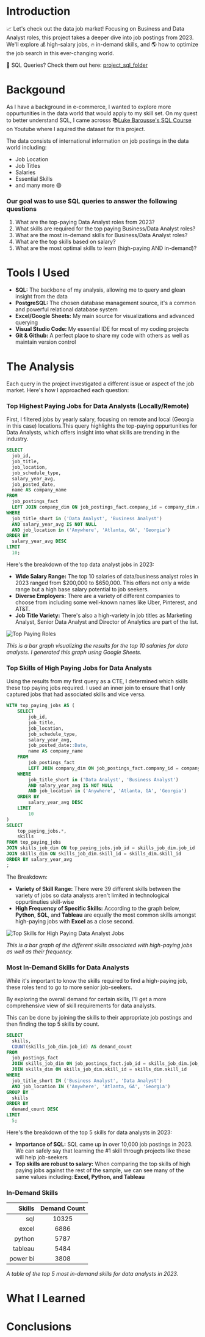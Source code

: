 # Introduction

📈 Let's check out the data job market! Focusing on Business and Data Analyst roles, this project takes a deeper dive into job postings from 2023. We'll explore 💰 high-salary jobs, 🔥 in-demand skills, and 🌎 how to optimize the job search in this ever-changing world.

🔎 SQL Queries? Check them out here: [project_sql_folder](/project_sql/)

# Backgound

As I have a background in e-commerce, I wanted to explore more oppurtunities in the data world that would apply to my skill set. On my quest to better understand SQL, I came acrosss 📚[Luke Barousse's SQL Course](https://youtu.be/7mz73uXD9DA?si=HshQubg7HKKhw2fi) on Youtube where I aquired the dataset for this project.

The data consists of international information on job postings in the data world including:

- Job Location
- Job Titles
- Salaries
- Essential Skills
- and many more 😄

### Our goal was to use SQL queries to answer the following questions

1. What are the top-paying Data Analyst roles from 2023?
2. What skills are required for the top paying Business/Data Analyst roles?
3. What are the most in-demand skills for Business/Data Analyst roles?
4. What are the top skills based on salary?
5. What are the most optimal skills to learn (high-paying AND in-demand)?

# Tools I Used

- **SQL:** The backbone of my analysis, allowing me to query and glean insight from the data
- **PostgreSQL:** The chosen database management source, it's a common and powerful relational database system
- **Excel/Google Sheets:** My main source for visualizations and advanced querying
- **Visual Studio Code:** My essential IDE for most of my coding projects
- **Git & Github:** A perfect place to share my code with others as well as maintain version control

# The Analysis

Each query in the project investigated a different issue or aspect of the job market. Here's how I approached each question:

### Top Highest Paying Jobs for Data Analysts (Locally/Remote)

First, I filtered jobs by yearly salary, focusing on remote and local (Georgia in this case) locations.This query highlights the top-paying oppurtunities for Data Analysts, which offers insight into what skills are trending in the industry.

```sql
SELECT
  job_id,
  job_title,
  job_location,
  job_schedule_type,
  salary_year_avg,
  job_posted_date,
  name AS company_name
FROM
  job_postings_fact
  LEFT JOIN company_dim ON job_postings_fact.company_id = company_dim.company_id
WHERE
  job_title_short in ('Data Analyst', 'Business Analyst')
  AND salary_year_avg IS NOT NULL
  AND job_location in ('Anywhere', 'Atlanta, GA', 'Georgia')
ORDER BY
  salary_year_avg DESC
LIMIT
  10;
```

Here's the breakdown of the top data analyst jobs in 2023:

- **Wide Salary Range:** The top 10 salaries of data/business analyst roles in 2023 ranged from $200,000 to $650,000. This offers not only a wide range but a high base salary potential to job seekers.
- **Diverse Employers:** There are a variety of different companies to choose from including some well-known names like Uber, Pinterest, and AT&T.
- **Job Title Variety:** There's also a high-variety in job titles as Marketing Analyst, Senior Data Analyst and Director of Analytics are part of the list.

![Top Paying Roles](assets/Job_Title_Avg_Year_Salary.png)

_This is a bar graph visualizing the results for the top 10 salaries for data analysts. I generated this graph using Google Sheets._

### Top Skills of High Paying Jobs for Data Analysts 

Using the results from my first query as a CTE, I determined which skills these top paying jobs required. I used an inner join to ensure that I only captured jobs that had associated skills and vice versa. 
```sql
WITH top_paying_jobs AS (
    SELECT
        job_id,
        job_title,
        job_location,
        job_schedule_type,
        salary_year_avg,
        job_posted_date::Date,
        name AS company_name
    FROM
        job_postings_fact
        LEFT JOIN company_dim ON job_postings_fact.company_id = company_dim.company_id
    WHERE
        job_title_short in ('Data Analyst', 'Business Analyst')
        AND salary_year_avg IS NOT NULL
        AND job_location in ('Anywhere', 'Atlanta, GA', 'Georgia')
    ORDER BY
        salary_year_avg DESC
    LIMIT
        10
)
SELECT 
    top_paying_jobs.*,
    skills
FROM top_paying_jobs
JOIN skills_job_dim ON top_paying_jobs.job_id = skills_job_dim.job_id
JOIN skills_dim ON skills_job_dim.skill_id = skills_dim.skill_id
ORDER BY salary_year_avg
;
```
The Breakdown:
- **Variety of Skill Range:** There were 39 different skills between the variety of jobs so data analysts aren't limited in technological oppurtinuties skill-wise
- **High Frequency of Specific Skills:** According to the graph below, **Python**, **SQL**, and **Tableau** are equally the most common skills amongst high-paying jobs with **Excel** as a close second.

![Top Skills for High Paying Data Analyst Jobs](assets/count_by_skill.png)

_This is a bar graph of the different skills associated with high-paying jobs as well as their frequency._

### Most In-Demand Skills for Data Analysts
While it's important to know the skills required to find a high-paying job, these roles tend to go to more senior job-seekers. 

By exploring the overall demand for certain skills, I'll get a more comprehensive view of skill requirements for data analysts. 

This can be done by joining the skills to their appropriate job postings and then finding the top 5 skills by count.

```sql
SELECT
  skills,
  COUNT(skills_job_dim.job_id) AS demand_count
FROM
  job_postings_fact
  JOIN skills_job_dim ON job_postings_fact.job_id = skills_job_dim.job_id
  JOIN skills_dim ON skills_job_dim.skill_id = skills_dim.skill_id
WHERE
  job_title_short IN ('Business Analyst', 'Data Analyst')
  AND job_location IN ('Anywhere', 'Atlanta, GA', 'Georgia')
GROUP BY
  skills
ORDER BY
  demand_count DESC
LIMIT
  5;
```
Here's the breakdown of the top 5 skills for data analysts in 2023:

- **Importance of SQL:** SQL came up in over 10,000 job postings in 2023. We can safely say that learning the #1 skill through projects like these will help job-seekers
- **Top skills are robust to salary:** When comparing the top skills of high paying jobs against the rest of the sample, we can see many of the same values including: **Excel, Python, and Tableau**

### In-Demand Skills
|Skills   |Demand Count  |
|------:  |:------------:|
|sql      |10325         |
|excel    |6886          |
|python   |5787          |
|tableau  |5484          |
|power bi |3808          |

_A table of the top 5 most in-demand skills for data analysts in 2023._

# What I Learned

# Conclusions
